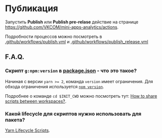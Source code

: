 # Публикация

Запустить **Publish** или **Publish pre-relase** действие на странице https://github.com/VKCOM/mini-apps-analytics/actions.

Подробности процессов можно посмотреть в [.github/workflows/publish.yml](./.github/workflows/publish.yml) и
[.github/workflows/publish_release.yml](./.github/workflows/publish_release.yml) 

## F.A.Q.

### Скрипт `g:npm:version` в [package.json](./package.json) - что это такое?

Начиная с версии `yarn >= 2`, команда `version` имеет ограничения. Для обхода ограничения используется
[`npm version`](https://docs.npmjs.com/cli/v8/commands/npm-version).

Подробнее о команде `cd $INIT_CWD` можно посмотреть тут: [How to share scripts between workspaces?](https://yarnpkg.com/getting-started/qa#how-to-share-scripts-between-workspaces).

### Какой lifecycle для скриптов нужно использовать для пакета?

[Yarn Lifecycle Scripts](https://yarnpkg.com/advanced/lifecycle-scripts).